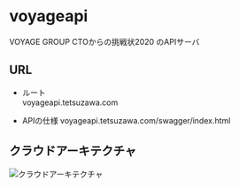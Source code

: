 # voyageapi
VOYAGE  GROUP CTOからの挑戦状2020 のAPIサーバ

## URL

- ルート  
    voyageapi.tetsuzawa.com
    
- APIの仕様
    voyageapi.tetsuzawa.com/swagger/index.html
    
## クラウドアーキテクチャ

![クラウドアーキテクチャ](https://user-images.githubusercontent.com/38237246/76056534-3a023380-5fba-11ea-8282-703950195303.png)